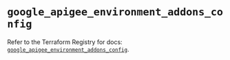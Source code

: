 # `google_apigee_environment_addons_config`

Refer to the Terraform Registry for docs: [`google_apigee_environment_addons_config`](https://registry.terraform.io/providers/hashicorp/google-beta/6.30.0/docs/resources/google_apigee_environment_addons_config).

